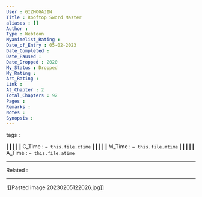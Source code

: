```yaml
---
User : GIZMOGAJIN
Title : Rooftop Sword Master
aliases : []
Author : 
Type : Webtoon
Myanimelist_Rating : 
Date_of_Entry : 05-02-2023 
Date_Completed : 
Date_Paused : 
Date_Dropped : 2020
My_Status : Dropped
My_Rating : 
Art_Rating : 
Link : 
At_Chapter : 2
Total_Chapters : 92
Pages : 
Remarks : 
Notes : 
Synopsis : 
---
```

 tags : 

**|  |  |  |  |** C_Time : `= this.file.ctime` **|  |  |  |  |** M_Time : `= this.file.mtime` **|  |  |  |  |** A_Time : `= this.file.atime` 

---
Related : 

---
![[Pasted image 20230205122026.jpg]]